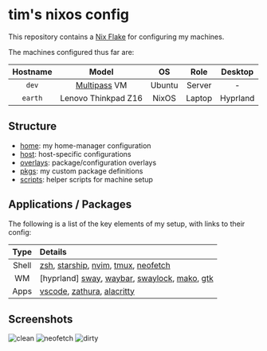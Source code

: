 # tim's nixos config

This repository contains a [Nix Flake](https://nixos.wiki/wiki/Flakes) for configuring my machines.

The machines configured thus far are:

| Hostname |          Model          |   OS   |  Role   | Desktop  |
| :------: | :---------------------: | :----: | :-----: | :------: |
|  `dev`   |     [Multipass] VM      | Ubuntu | Server  |    -     |
| `earth` |   Lenovo Thinkpad Z16   | NixOS  | Laptop  | Hyprland |

## Structure

- [home]: my home-manager configuration
- [host]: host-specific configurations
- [overlays]: package/configuration overlays
- [pkgs]: my custom package definitions
- [scripts]: helper scripts for machine setup

## Applications / Packages

The following is a list of the key elements of my setup, with links to their config:

| Type  | Details                                                |
| :---: | :----------------------------------------------------- |
| Shell | [zsh], [starship], [nvim], [tmux], [neofetch]          |
|  WM   | [hyprland] [sway], [waybar], [swaylock], [mako], [gtk] |
| Apps  | [vscode], [zathura], [alacritty]                       |

## Screenshots

![clean](.github/screenshots/screen_clean.png)
![neofetch](.github/screenshots/screen_neofetch.png)
![dirty](.github/screenshots/screen_dirty.png)

<!-- Links -->

[Multipass]: https://multipass.run

<!-- Structure -->

[home]: ./home
[host]: ./host
[overlays]: ./overlays
[pkgs]: ./pkgs
[scripts]: ./scripts

<!-- Applications / Packages -->

[alacritty]: ./home/common/desktop/alacritty.nix
[gtk]: ./home/common/desktop/gtk.nix
[sway]: ./home/common/desktop/hyprland/default.nix
[mako]: ./home/common/desktop/sway/services.nix
[neofetch]: ./home/common/shell/neofetch.nix
[nvim]: ./home/common/shell/vim.nix
[starship]: ./home/common/shell/starship.nix
[sway]: ./home/common/desktop/sway/default.nix
[swaylock]: ./home/common/desktop/sway/swaylock.nix
[tmux]: ./home/common/shell/tmux.nix
[vscode]: ./home/common/desktop/vscode.nix
[zathura]: ./home/common/desktop/zathura.nix
[waybar]: ./home/common/desktop/sway/waybar/default.nix
[zsh]: ./home/common/shell/zsh.nix
